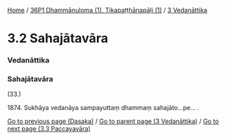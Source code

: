 
[Home](/) / [36P1 Dhammānuloma (1), Tikapaṭṭhānapāḷi (1)](../../36P1.md) / [3 Vedanāttika](../3.md)

# 3.2 Sahajātavāra

### Vedanāttika

### Sahajātavāra

(33.)

1874\. Sukhāya vedanāya sampayuttaṃ dhammaṃ sahajāto…pe… .

[Go to previous page (Dasaka)](3.1/3.1.4/Navippayuttaduka/Dasaka.md) / [Go to parent page (3 Vedanāttika)](../3.md) / [Go to next page (3.3 Paccayavāra)](3.3.md)


